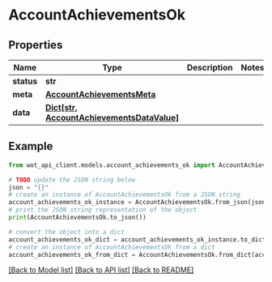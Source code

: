 # AccountAchievementsOk


## Properties

Name | Type | Description | Notes
------------ | ------------- | ------------- | -------------
**status** | **str** |  | 
**meta** | [**AccountAchievementsMeta**](AccountAchievementsMeta.md) |  | 
**data** | [**Dict[str, AccountAchievementsDataValue]**](AccountAchievementsDataValue.md) |  | 

## Example

```python
from wot_api_client.models.account_achievements_ok import AccountAchievementsOk

# TODO update the JSON string below
json = "{}"
# create an instance of AccountAchievementsOk from a JSON string
account_achievements_ok_instance = AccountAchievementsOk.from_json(json)
# print the JSON string representation of the object
print(AccountAchievementsOk.to_json())

# convert the object into a dict
account_achievements_ok_dict = account_achievements_ok_instance.to_dict()
# create an instance of AccountAchievementsOk from a dict
account_achievements_ok_from_dict = AccountAchievementsOk.from_dict(account_achievements_ok_dict)
```
[[Back to Model list]](../README.md#documentation-for-models) [[Back to API list]](../README.md#documentation-for-api-endpoints) [[Back to README]](../README.md)


